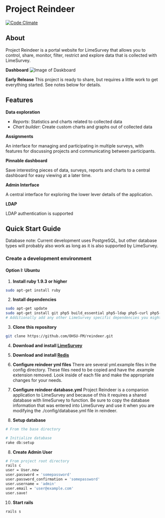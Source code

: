 # Project Reindeer

[![Code Climate](https://codeclimate.com/github/OHSU-FM/reindeer/badges/gpa.svg)](https://codeclimate.com/github/OHSU-FM/reindeer)

## About

Project Reindeer is a portal website for LimeSurvey that allows you to control, share, monitor, filter, restrict and explore data that is collected with LimeSurvey.

**Dashboard**
![Image of Daskboard](https://github.com/OHSU-FM/reindeer/blob/master/doc/dashboard.png)

**Early Release**
This project is ready to share, but requires a little work to get everything started. See notes below for details.

## Features

**Data exploration**

 - *Reports*: Statistics and charts related to collected data
 - *Chart builder*: Create custom charts and graphs out of collected data

**Assignments**

An interface for managing and participating in multiple surveys, with features for discussing projects and communicating between participants.

**Pinnable dashboard**

Save interesting pieces of data, surveys, reports and charts to a central dashboard for easy viewing at a later time.

**Admin Interface**

A central interface for exploring the lower lever details of the application.

**LDAP**

LDAP authentication is supported


## Quick Start Guide

Database note: Current development uses PostgreSQL, but other database types will probably also work as long as it is also supported by LimeSurvey.

### Create a development environment

#### Option I: Ubuntu

1. **Install ruby 1.9.3 or higher**
```bash
sudo apt-get install ruby
```
2. **Install dependencies**
 ```bash
 sudo apt-get update
 sudo apt-get install git php5 build_essential php5-ldap php5-curl php5-pgsql apache2
 # Additionally add any other LimeSurvey specific dependencies you might have
 ```

3. **Clone this repository**
 ```bash
 git clone https://github.com/OHSU-FM/reindeer.git
 ```

4. **Download and install [LimeSurvey](https://www.limesurvey.org/en/#download)**

5. **Download and install [Redis](http://redis.io/topics/quickstart)**

6. **Configure reindeer yml files**
There are several yml.example files in the config directory. These files need to be copied and have the .example extension removed. Look inside of each file and make the appropriate changes for your needs.

7. **Configure reindeer database.yml**
Project Reindeer is a companion application to LimeSurvey and because of this it requires a shared database with limeSurvey to function. Be sure to copy the database information that was entered into LimeSurvey and use it when you are modifying the ./config/database.yml file in reindeer.

8. **Setup database**
```bash
# From the base directory

# Initialize database
rake db:setup
```
8. **Create Admin User**
```bash
# From project root directory
rails c
user = User.new
user.password = 'somepassword'
user.password_confirmation = 'somepassword'
user.username = 'admin'
user.email = 'user@example.com'
user.save!
```
10. **Start rails**
```bash
rails s
```

